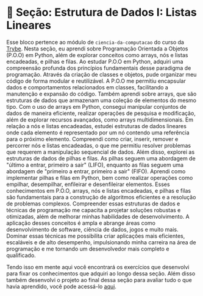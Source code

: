 # :paperclip: Seção: Estrutura de Dados I: Listas Lineares

Esse bloco pertence ao módulo de `ciencia-da-computacao` do curso da [Trybe](https://www.betrybe.com/). Nesta seção, eu aprendi sobre Programação Orientada a Objetos (P.O.O) em Python, além de explorar conceitos como arrays, nós e listas encadeadas, e pilhas e filas. Ao estudar P.O.O em Python, adquiri uma compreensão profunda dos princípios fundamentais desse paradigma de programação. Através da criação de classes e objetos, pude organizar meu código de forma modular e reutilizável. A P.O.O me permitiu encapsular dados e comportamentos relacionados em classes, facilitando a manutenção e expansão do código. Também aprendi sobre arrays, que são estruturas de dados que armazenam uma coleção de elementos do mesmo tipo. Com o uso de arrays em Python, consegui manipular conjuntos de dados de maneira eficiente, realizar operações de pesquisa e modificação, além de explorar recursos avançados, como arrays multidimensionais. Em relação a nós e listas encadeadas, estudei estruturas de dados lineares onde cada elemento é representado por um nó contendo uma referência para o próximo elemento. Compreendi como criar, inserir, remover e percorrer nós e listas encadeadas, o que me permitiu resolver problemas que requerem a manipulação sequencial de dados. Além disso, explorei as estruturas de dados de pilhas e filas. As pilhas seguem uma abordagem de "último a entrar, primeiro a sair" (LIFO), enquanto as filas seguem uma abordagem de "primeiro a entrar, primeiro a sair" (FIFO). Aprendi como implementar pilhas e filas em Python, bem como realizar operações como empilhar, desempilhar, enfileirar e desenfileirar elementos. Esses conhecimentos em P.O.O, arrays, nós e listas encadeadas, e pilhas e filas são fundamentais para a construção de algoritmos eficientes e a resolução de problemas complexos. Compreender essas estruturas de dados e técnicas de programação me capacita a projetar soluções robustas e otimizadas, além de melhorar minhas habilidades de desenvolvimento. A aplicação desses conceitos é ampla e abrange áreas como desenvolvimento de software, ciência de dados, jogos e muito mais. Dominar essas técnicas me possibilita criar aplicações mais eficientes, escaláveis e de alto desempenho, impulsionando minha carreira na área de programação e me tornando um desenvolvedor mais completo e qualificado.

Tendo isso em mente aqui você encontrará os exercícios que desenvolvi para fixar os conhecimentos que adquiri ao longo dessa seção. Além disso também desenvolvi o projeto ao final dessa seção para avaliar tudo o que havia aprendido, você pode acessá-lo [aqui](https://github.com/pedrohxiv/ting).
